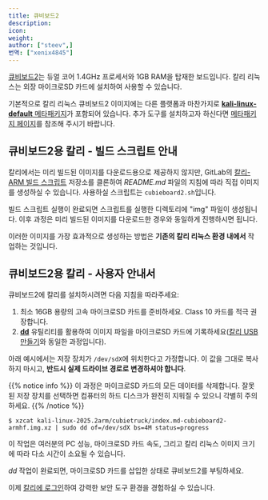 ```yaml
---
title: 큐비보드2
description:
icon:
weight:
author: ["steev",]
번역: ["xenix4845"]
---
```


[큐비보드2](http://cubieboard.org/model/cb2/)는 듀얼 코어 1.4GHz 프로세서와 1GB RAM을 탑재한 보드입니다. 칼리 리눅스는 외장 마이크로SD 카드에 설치하여 사용할 수 있습니다.

기본적으로 칼리 리눅스 큐비보드2 이미지에는 다른 플랫폼과 마찬가지로 [**kali-linux-default** 메타패키지](/docs/general-use/metapackages/)가 포함되어 있습니다. 추가 도구를 설치하고자 하신다면 [메타패키지 페이지](/docs/general-use/metapackages/)를 참조해 주시기 바랍니다.

## 큐비보드2용 칼리 - 빌드 스크립트 안내

칼리에서는 미리 빌드된 이미지를 다운로드용으로 제공하지 않지만, GitLab의 [칼리-ARM 빌드 스크립트](https://gitlab.com/kalilinux/build-scripts/kali-arm) 저장소를 클론하여 _README.md_ 파일의 지침에 따라 직접 이미지를 생성하실 수 있습니다. 사용하실 스크립트는 `cubieboard2.sh`입니다.

빌드 스크립트 실행이 완료되면 스크립트를 실행한 디렉토리에 "img" 파일이 생성됩니다. 이후 과정은 미리 빌드된 이미지를 다운로드한 경우와 동일하게 진행하시면 됩니다.

이러한 이미지를 가장 효과적으로 생성하는 방법은 **기존의 칼리 리눅스 환경 내에서** 작업하는 것입니다.

## 큐비보드2용 칼리 - 사용자 안내서

큐비보드2에 칼리를 설치하시려면 다음 지침을 따라주세요:

1. 최소 16GB 용량의 고속 마이크로SD 카드를 준비하세요. Class 10 카드를 적극 권장합니다.
2. **[dd](https://manpages.debian.org/testing/coreutils/dd.1.en.html)** 유틸리티를 활용하여 이미지 파일을 마이크로SD 카드에 기록하세요([칼리 USB 만들기](/docs/usb/live-usb-install-with-windows/)와 동일한 과정입니다).

아래 예시에서는 저장 장치가 `/dev/sdX`에 위치한다고 가정합니다. 이 값을 그대로 복사하지 마시고, **반드시 실제 드라이브 경로로 변경하셔야 합니다**.

{{% notice info %}}
이 과정은 마이크로SD 카드의 모든 데이터를 삭제합니다. 잘못된 저장 장치를 선택하면 컴퓨터의 하드 디스크가 완전히 지워질 수 있으니 각별히 주의하세요.
{{% /notice %}}

```console
$ xzcat kali-linux-2025.2arm/cubietruck/index.md-cubieboard2-armhf.img.xz | sudo dd of=/dev/sdX bs=4M status=progress
```

이 작업은 여러분의 PC 성능, 마이크로SD 카드 속도, 그리고 칼리 리눅스 이미지 크기에 따라 다소 시간이 소요될 수 있습니다.

_dd_ 작업이 완료되면, 마이크로SD 카드를 삽입한 상태로 큐비보드2를 부팅하세요.

이제 [칼리에 로그인](/docs/introduction/default-credentials/)하여 강력한 보안 도구 환경을 경험하실 수 있습니다.
